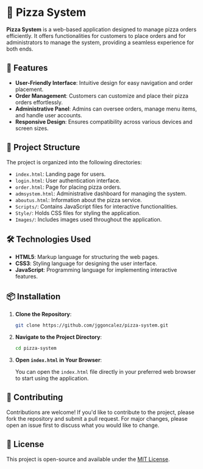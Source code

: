 
# 🍕 Pizza System

**Pizza System** is a web-based application designed to manage pizza orders efficiently. It offers functionalities for customers to place orders and for administrators to manage the system, providing a seamless experience for both ends.

## 🚀 Features

- **User-Friendly Interface**: Intuitive design for easy navigation and order placement.
- **Order Management**: Customers can customize and place their pizza orders effortlessly.
- **Administrative Panel**: Admins can oversee orders, manage menu items, and handle user accounts.
- **Responsive Design**: Ensures compatibility across various devices and screen sizes.

## 📁 Project Structure

The project is organized into the following directories:

- `index.html`: Landing page for users.
- `login.html`: User authentication interface.
- `order.html`: Page for placing pizza orders.
- `admsystem.html`: Administrative dashboard for managing the system.
- `aboutus.html`: Information about the pizza service.
- `Scripts/`: Contains JavaScript files for interactive functionalities.
- `Style/`: Holds CSS files for styling the application.
- `Images/`: Includes images used throughout the application.

## 🛠️ Technologies Used

- **HTML5**: Markup language for structuring the web pages.
- **CSS3**: Styling language for designing the user interface.
- **JavaScript**: Programming language for implementing interactive features.

## 📦 Installation

1. **Clone the Repository**:

   ```bash
   git clone https://github.com/jggoncalez/pizza-system.git
   ```

2. **Navigate to the Project Directory**:

   ```bash
   cd pizza-system
   ```

3. **Open `index.html` in Your Browser**:

   You can open the `index.html` file directly in your preferred web browser to start using the application.

## 🤝 Contributing

Contributions are welcome! If you'd like to contribute to the project, please fork the repository and submit a pull request. For major changes, please open an issue first to discuss what you would like to change.

## 📄 License

This project is open-source and available under the [MIT License](LICENSE).
